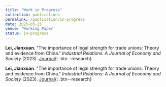 ```yaml
---
title: "Work in Progress"
collection: publications
permalink: /publication/in-progress
date: 2025-03-25
venue: 'Working Paper'
status: in-progress
---
```

**Lei, Jianxuan**. "The importance of legal strength for trade unions: Theory and evidence from China." *Industrial Relations: A Journal of Economy and Society* (2023).
[Journal](https://onlinelibrary.wiley.com/doi/full/10.1111/irel.12351){: .btn--research}

**Lei, Jianxuan**. "The importance of legal strength for trade unions: Theory and evidence from China." *Industrial Relations: A Journal of Economy and Society* (2023).
[Journal](https://onlinelibrary.wiley.com/doi/full/10.1111/irel.12351){: .btn--research}
